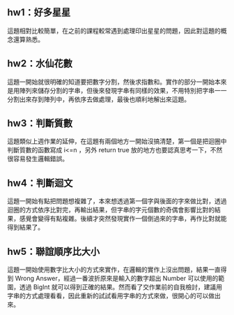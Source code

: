## hw1：好多星星
這題相對比較簡單，在之前的課程較常遇到處理印出星星的問題，因此對這題的概念還算熟悉。

## hw2：水仙花數
這題一開始就很明確的知道要把數字分割，然後求指數和。實作的部分一開始本來是用陣列來儲存分割的字串，但後來發現字串有同樣的效果，不用特別把字串一一分割出來存到陣列中，再依序去做處理，最後也順利地解出來這題。

## hw3：判斷質數
這題類似上週作業的延伸，在這題有兩個地方一開始沒搞清楚，第一個是把迴圈中判斷質數的函數寫成 i<=n ，另外 return true 放的地方也要認真思考一下，不然很容易發生邏輯錯誤。

## hw4：判斷迴文
這題一開始有點把問題想複雜了，本來想透過第一個字與後面的字來做比對，透過迴圈的方式依序比對完，再輸出結果，但字串的字元個數的奇偶會影響比對的結果，感覺會變得有點複雜。後續才突然發現實作一個倒過來的字串，再作比對就能得到結果了。

## hw5：聯誼順序比大小
這題一開始使用數字比大小的方式來實作，在邏輯的實作上沒出問題，結果一直得到 Wrong Answer，經過一番波折原來是輸入的數字超出 Number 可以使用的範圍，透過 BigInt 就可以得到正確的結果。然而看了交作業前的自我檢討，建議用字串的方式處理看看，因此重新的試試看用字串的方式來做，很開心的可以做出來。
